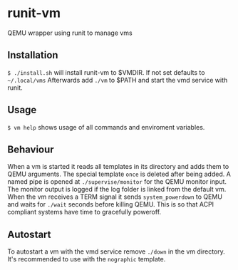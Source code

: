 # runit-vm
QEMU wrapper using runit to manage vms
## Installation
`$ ./install.sh` will install runit-vm to $VMDIR. If not set defaults to `~/.local/vms`
Afterwards add `./vm` to $PATH and start the vmd service with runit.
## Usage
`$ vm help` shows usage of all commands and enviroment variables.
## Behaviour
When a vm is started it reads all templates in its directory and adds them to QEMU arguments.
The special template `once` is deleted after being added.
A named pipe is opened at `./supervise/monitor` for the QEMU monitor input.
The monitor output is logged if the log folder is linked from the default vm.
When the vm receives a TERM signal it sends `system_powerdown` to QEMU and waits for `./wait` seconds before killing QEMU.
This is so that ACPI compliant systems have time to gracefully poweroff.
## Autostart
To autostart a vm with the vmd service remove `./down` in the vm directory.
It's recommended to use with the `nographic` template.

